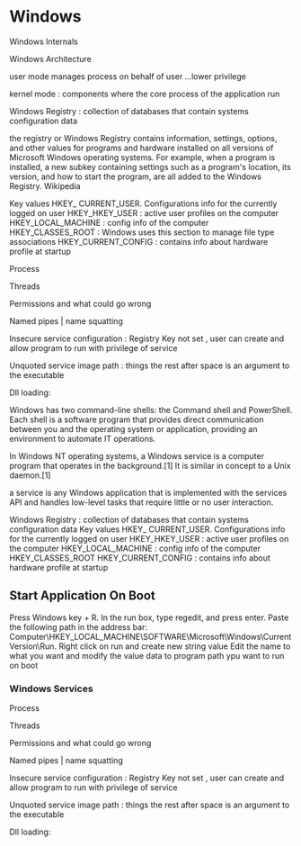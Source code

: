 # Windows

Windows Internals 

Windows Architecture 

user mode 
manages process on behalf of user ...lower privilege

kernel mode : components where the core process of the application run

Windows Registry : collection of databases that contain systems configuration data

the registry or Windows Registry contains information, settings, options, and other values for programs and hardware installed on all versions of Microsoft Windows operating systems. For example, when a program is installed, a new subkey containing settings such as a program's location, its version, and how to start the program, are all added to the Windows Registry.
Wikipedia 


Key values
HKEY_ CURRENT_USER. Configurations info for the currently logged on user
HKEY_HKEY_USER : active user profiles on the computer
HKEY_LOCAL_MACHINE : config info of the computer
HKEY_CLASSES_ROOT : Windows uses this section to manage file type associations
HKEY_CURRENT_CONFIG : contains info about hardware profile at startup 

Process 

Threads 


Permissions and what could go wrong 

Named pipes | name squatting 

Insecure service configuration : 
Registry Key not set , user can create and allow program to run with privilege of service 

Unquoted service image path :  things the rest after space is an argument to the executable 

Dll loading: 



Windows has two command-line shells: the Command shell and PowerShell. Each shell is a software program that provides direct communication between you and the operating system or application, providing an environment to automate IT operations.


In Windows NT operating systems, a Windows service is a computer program that operates in the background.[1] It is similar in concept to a Unix daemon.[1]

a service is any Windows application that is implemented with the services API and handles low-level tasks that require little or no user interaction.




Windows Registry : collection of databases that contain systems configuration data
Key values
HKEY_ CURRENT_USER. Configurations info for the currently logged on user
HKEY_HKEY_USER : active user profiles on the computer
HKEY_LOCAL_MACHINE : config info of the computer
HKEY_CLASSES_ROOT
HKEY_CURRENT_CONFIG : contains info about hardware profile at startup 

## Start Application On Boot 
Press Windows key + R.
In the run box, type regedit, and press enter.
Paste the following path in the address bar: Computer\HKEY_LOCAL_MACHINE\SOFTWARE\Microsoft\Windows\CurrentVersion\Run.
Right click on run and create new string value 
Edit the name to what you want and modify the value data to program path ypu want to run on boot


### Windows Services


Process 

Threads 


Permissions and what could go wrong 

Named pipes | name squatting 

Insecure service configuration : 
Registry Key not set , user can create and allow program to run with privilege of service 

Unquoted service image path :  things the rest after space is an argument to the executable 

Dll loading: 
